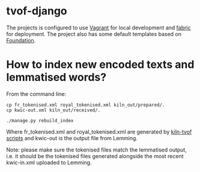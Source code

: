 # tvof-django

The projects is configured to use [Vagrant](https://www.vagrantup.com/) for local development and [fabric](http://www.fabfile.org/) for deployment. The project also has some default templates based on [Foundation](http://foundation.zurb.com/).

# How to index new encoded texts and lemmatised words?

From the command line:

```
cp fr_tokenised.xml royal_tokenised.xml kiln_out/prepared/.
cp kwic-out.xml kiln_out/received/.

./manage.py rebuild_index
```

Where fr_tokenised.xml and royal_tokenised.xml are generated by [kiln-tvof scripts](https://github.com/kingsdigitallab/tvof-kiln#scripts) and kwic-out is the output file from Lemming.

Note: please make sure the tokenised files match the lemmatised output, i.e. it should be the tokenised files generated alongside the most recent kwic-in.xml uploaded to Lemming. 

